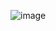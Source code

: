 ![image](https://github.com/applehung1/hexschool-HtmlCssProject/assets/42112616/3c21f20f-ace3-4589-879f-da544c6508de)
